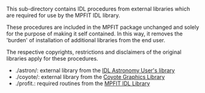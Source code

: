 This sub-directory contains IDL procedures from external libraries which are required for use by the MPFIT IDL library.

These procedures are included in the MPFIT package unchanged and solely for the purpose of making it self contained. 
In this way, it removes the 'burden' of installation of additional libraries from the end user.

The respective copyrights, restrictions and disclaimers of the original libraries apply for these procedures.

* ./astron/: external library from the [IDL Astronomy User's library](http://idlastro.gsfc.nasa.gov/homepage.html)
* ./coyote/: external library from the [Coyote Graphics Library](http://www.idlcoyote.com/documents/programs.php)
* ./profit.: required routines from the [MPFIT IDL Library](http://cow.physics.wisc.edu/~craigm/idl/cmpfit.html) 
